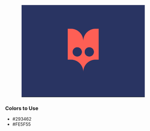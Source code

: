 <div style="text-align:center">
    <img src="../images/40.png" />
</div>

### Colors to Use
- #293462
- #FE5F55